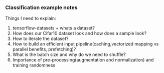 ### Classification example notes

Things I need to explain:

1. tensorflow-datasets + whats a dataset?
2. How does our Cifar10 dataset look and how does a sample look?
3. How to iterate the dataset?
4. How to build an efficient input pipeline(caching,vectorized mapping vs parallel benefits, prefetching)? 
5. What is the batch size and why do we need to shuffle?
6. Importance of pre-processing(augmentation and normalization) and training randomness
